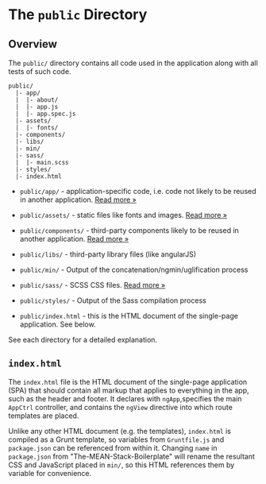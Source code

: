 # The `public` Directory

## Overview

The `public/` directory contains all code used in the application along with all tests of such code.

```
public/
  |- app/
  |  |- about/
  |  |- app.js
  |  |- app.spec.js
  |- assets/
  |  |- fonts/
  |- components/ 
  |- libs/
  |- min/ 
  |- sass/
  |  |- main.scss
  |- styles/
  |- index.html
```

- `public/app/` - application-specific code, i.e. code not likely to be reused in
  another application. [Read more &raquo;](app/README.md)
  
- `public/assets/` - static files like fonts and images. 
  [Read more &raquo;](assets/README.md)
  
- `public/components/` - third-party components likely to be reused in another application. [Read more &raquo;](components/README.md)
  
- `public/libs/` - third-party library files (like angularJS)

- `public/min/` - Output of the concatenation/ngmin/uglification process

- `public/sass/` - SCSS CSS files. [Read more &raquo;](sass/README.md)

- `public/styles/` - Output of the Sass compilation process

- `public/index.html` - this is the HTML document of the single-page application.
  See below.

See each directory for a detailed explanation.

## `index.html`

The `index.html` file is the HTML document of the single-page application (SPA)
that should contain all markup that applies to everything in the app, such as
the header and footer. It declares with `ngApp`,specifies the main `AppCtrl` controller, and contains the `ngView` directive
into which route templates are placed.

Unlike any other HTML document (e.g. the templates), `index.html` is compiled as
a Grunt template, so variables from `Gruntfile.js` and `package.json` can be
referenced from within it. Changing `name` in `package.json` from
"The-MEAN-Stack-Boilerplate" will rename the resultant CSS and JavaScript placed in `min/`,
so this HTML references them by variable for convenience.
